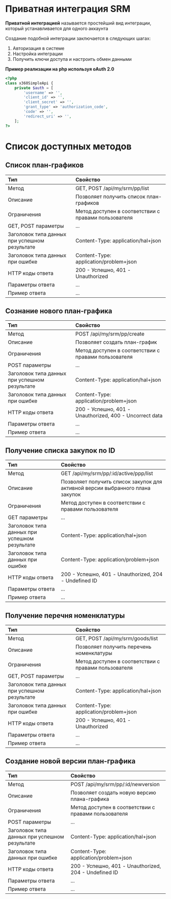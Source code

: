 # Приватная интеграция SRM

**Приватной интеграцией** называется простейший вид интеграции, который устанавливается для одного аккаунта

Создание подобной интеграции заключается в следующих шагах:
1. Авторизация в системе 
2. Настройка интеграции
3. Получить ключи доступа и настроить обмен данными

**Пример реализации на php используя oAuth 2.0**

```php
<?php
class x360SimpleApi {
	private $auth = [
		'username' => '',
		'client_id' => '',
		'client_secret' => '',
		'grant_type' => 'authorization_code',
		'code' => '',
		'redirect_uri' => '',
    ];
?>
```

# Список доступных методов

## Список план-графиков
| Тип | Свойство |
| :------ | :------ |
| Метод | GET, POST /api/my/srm/pp/list |
| Описание  | Позволяет получить список план-графиков |
| Ограничения | Метод доступен в соответствии с правами пользователя |
| GET, POST параметры | ... |
| Заголовок типа данных при успешном результате | Content-Type: application/hal+json |
| Заголовок типа данных при ошибке | Content-Type: application/problem+json |
| HTTP коды ответа |200 - Успешно, 401 - Unauthorized |
| Параметры ответа | ... |
| Пример ответа | ... |

## Сознание нового план-графика
| Тип | Свойство |
| :------ | :------ |
| Метод | POST /api/my/srm/pp/create |
| Описание  | Позволяет создать план-график |
| Ограничения | Метод доступен в соответствии с правами пользователя |
| POST параметры | ... |
| Заголовок типа данных при успешном результате | Content-Type: application/hal+json |
| Заголовок типа данных при ошибке | Content-Type: application/problem+json |
| HTTP коды ответа |200 - Успешно, 401 - Unauthorized, 400 - Uncorrect data |
| Параметры ответа | ... |
| Пример ответа | ... |

## Получение списка закупок по ID
| Тип | Свойство |
| :------ | :------ |
| Метод | GET /api/my/srm/pp/:id/active/ppp/list |
| Описание  | Позволяет получить список закупок для активной версии выбранного плана закупок |
| Ограничения | Метод доступен в соответствии с правами пользователя |
| GET параметры | ... |
| Заголовок типа данных при успешном результате | Content-Type: application/hal+json |
| Заголовок типа данных при ошибке | Content-Type: application/problem+json |
| HTTP коды ответа |200 - Успешно, 401 - Unauthorized, 204 - Undefined ID |
| Параметры ответа | ... |
| Пример ответа | ... |

## Получение перечня номенклатуры
| Тип | Свойство |
| :------ | :------ |
| Метод | GET, POST /api/my/srm/goods/list |
| Описание  | Позволяет получить перечень номенклатуры |
| Ограничения | Метод доступен в соответствии с правами пользователя |
| GET, POST параметры | ... |
| Заголовок типа данных при успешном результате | Content-Type: application/hal+json |
| Заголовок типа данных при ошибке | Content-Type: application/problem+json |
| HTTP коды ответа |200 - Успешно, 401 - Unauthorized |
| Параметры ответа | ... |
| Пример ответа | ... |

## Cоздание новой версии план-графика
| Тип | Свойство |
| :------ | :------ |
| Метод | POST /api/my/srm/pp/:id/newversion |
| Описание  | Позволяет создать новую версию плана-графика |
| Ограничения | Метод доступен в соответствии с правами пользователя |
| POST параметры | ... |
| Заголовок типа данных при успешном результате | Content-Type: application/hal+json |
| Заголовок типа данных при ошибке | Content-Type: application/problem+json |
| HTTP коды ответа |200 - Успешно, 401 - Unauthorized, 204 - Undefined ID |
| Параметры ответа | ... |
| Пример ответа | ... |

